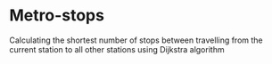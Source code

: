# Metro-stops
Calculating the shortest number of stops between travelling from the current station to all other stations using Dijkstra algorithm
